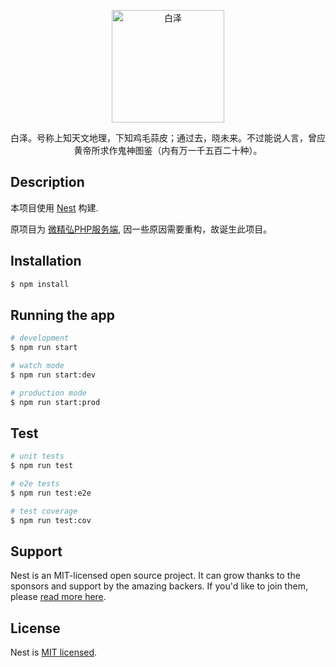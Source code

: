 <p align="center">
  <img src="http://img.zcool.cn/community/0150ee59bcf4e5a8012075344330ee.jpg@1280w_1l_2o_100sh.jpg" height="180" alt="白泽" />
</p>
<p align="center">白泽。号称上知天文地理，下知鸡毛蒜皮；通过去，晓未来。不过能说人言，曾应黄帝所求作鬼神图鉴（内有万一千五百二十种）。</p>

## Description

本项目使用 [Nest](https://github.com/nestjs/nest) 构建.

原项目为 [微精弘PHP服务端](https://github.com/zjutjh/wejh-server), 因一些原因需要重构，故诞生此项目。

## Installation

```bash
$ npm install
```

## Running the app

```bash
# development
$ npm run start

# watch mode
$ npm run start:dev

# production mode
$ npm run start:prod
```

## Test

```bash
# unit tests
$ npm run test

# e2e tests
$ npm run test:e2e

# test coverage
$ npm run test:cov
```

## Support

Nest is an MIT-licensed open source project. It can grow thanks to the sponsors and support by the amazing backers. If you'd like to join them, please [read more here](https://docs.nestjs.com/support).

## License

  Nest is [MIT licensed](LICENSE).
